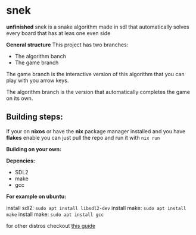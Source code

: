 # snek
**unfinished** snek is a snake algorithm made in sdl that automatically solves every board that has at leas one even side

**General structure**
This project has two branches:
- The algorithm banch
- The game branch

The game branch is the interactive version of this algorithm that you can play with you arrow keys.

The algorithm branch is the version that automatically completes the game on its own.

## Building steps:

If your on **nixos** or have the **nix** package manager installed and you have **flakes** enable you can just pull the repo and run it with `nix run`

**Building on your own:**

**Depencies:**
- SDL2
- make
- gcc

**For example on ubuntu:**

install sdl2:
`sudo apt install libsdl2-dev`
install make:
`sudo apt install make`
install make:
`sudo apt install gcc`

for other distros checkout [this guide](https://wiki.libsdl.org/SDL2/Installation)
